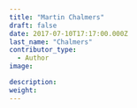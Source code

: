 ```yaml
---
title: "Martin Chalmers"
draft: false
date: 2017-07-10T17:17:00.000Z
last_name: "Chalmers"
contributor_type:
  - Author
image:

description:
weight:
---
```


